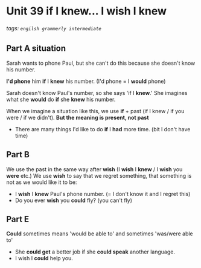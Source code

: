 # Unit 39 if I knew... I wish I knew
###### tags: `engilsh grammerly intermediate`

## Part A situation
Sarah wants to phone Paul, but she can't do this because she doesn't know his number.

**I'd phone** him **if** I **knew** his number. (I'd phone = I **would** phone)

Sarah doesn't know Paul's number, so she says 'if I **knew**.' She imagines what she **would** do **if** she **knew** his number.

When we imagine a situation like this, we use **if** + past (if I knew / if you were / if we didn't). **But the meaning is present, not past**
- There are many things I'd like to do **if** I **had** more time. (bit I don't have time)

## Part B
We use the past in the same way after **wish** (I **wish** I **knew** / I **wish** you **were** etc.)
We use **wish** to say that we regret something, that something is not as we would like it to be:
- I **wish** I **knew** Paul's phone number. (= I don't know it and I regret this)
- Do you ever **wish** you **could** fly? (you can't fly)

## Part E
**Could** sometimes means 'would be able to' and sometimes 'was/were able to'
- She **could get** a better job if she **could speak** another language.
- I wish I **could** help you.